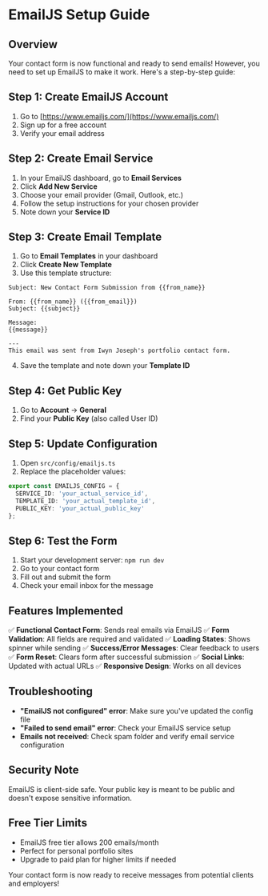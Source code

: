# EmailJS Setup Guide

## Overview
Your contact form is now functional and ready to send emails! However, you need to set up EmailJS to make it work. Here's a step-by-step guide:

## Step 1: Create EmailJS Account
1. Go to [https://www.emailjs.com/](https://www.emailjs.com/)
2. Sign up for a free account
3. Verify your email address

## Step 2: Create Email Service
1. In your EmailJS dashboard, go to **Email Services**
2. Click **Add New Service**
3. Choose your email provider (Gmail, Outlook, etc.)
4. Follow the setup instructions for your chosen provider
5. Note down your **Service ID**

## Step 3: Create Email Template
1. Go to **Email Templates** in your dashboard
2. Click **Create New Template**
3. Use this template structure:

```
Subject: New Contact Form Submission from {{from_name}}

From: {{from_name}} ({{from_email}})
Subject: {{subject}}

Message:
{{message}}

---
This email was sent from Iwyn Joseph's portfolio contact form.
```

4. Save the template and note down your **Template ID**

## Step 4: Get Public Key
1. Go to **Account** → **General**
2. Find your **Public Key** (also called User ID)

## Step 5: Update Configuration
1. Open `src/config/emailjs.ts`
2. Replace the placeholder values:

```typescript
export const EMAILJS_CONFIG = {
  SERVICE_ID: 'your_actual_service_id',
  TEMPLATE_ID: 'your_actual_template_id', 
  PUBLIC_KEY: 'your_actual_public_key'
};
```

## Step 6: Test the Form
1. Start your development server: `npm run dev`
2. Go to your contact form
3. Fill out and submit the form
4. Check your email inbox for the message

## Features Implemented
✅ **Functional Contact Form**: Sends real emails via EmailJS
✅ **Form Validation**: All fields are required and validated
✅ **Loading States**: Shows spinner while sending
✅ **Success/Error Messages**: Clear feedback to users
✅ **Form Reset**: Clears form after successful submission
✅ **Social Links**: Updated with actual URLs
✅ **Responsive Design**: Works on all devices

## Troubleshooting
- **"EmailJS not configured" error**: Make sure you've updated the config file
- **"Failed to send email" error**: Check your EmailJS service setup
- **Emails not received**: Check spam folder and verify email service configuration

## Security Note
EmailJS is client-side safe. Your public key is meant to be public and doesn't expose sensitive information.

## Free Tier Limits
- EmailJS free tier allows 200 emails/month
- Perfect for personal portfolio sites
- Upgrade to paid plan for higher limits if needed

Your contact form is now ready to receive messages from potential clients and employers!
